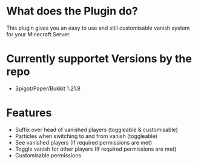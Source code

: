 
# What does the Plugin do?
This plugin gives you an easy to use and still customisable vanish system for your Minecraft Server.

# Currently supportet Versions by the repo
- Spigot/Paper/Bukkit 1.21.8

# Features
- Suffix over head of vanished players (toggleable & customisable)
- Particles when switching to and from vanish (toggleable)
- See vanished players (If required permissions are met)
- Toggle vanish for other players (If required permissions are met)
- Customisable permissions
